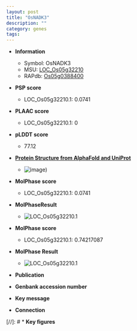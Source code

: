 ```yaml
---
layout: post
title: "OsNADK3"
description: ""
category: genes
tags: 
---
```


* **Information**  
    + Symbol: OsNADK3  
    + MSU: [LOC_Os05g32210](http://rice.plantbiology.msu.edu/cgi-bin/ORF_infopage.cgi?orf=LOC_Os05g32210)  
    + RAPdb: [Os05g0388400](http://rapdb.dna.affrc.go.jp/viewer/gbrowse_details/irgsp1?name=Os05g0388400)  

* **PSP score**  
    + LOC_Os05g32210.1: 0.0741 

* **PLAAC score**  
    + LOC_Os05g32210.1: 0 

* **pLDDT score**
    + 77.12

* **[Protein Structure from AlphaFold and UniProt](https://www.uniprot.org/uniprotkb/Q60E60/entry#structure)**
    + ![image](https://ricepsp.github.io/images/Q6/AF-Q60E60-F1.png))

* **MolPhase score**
    + LOC_Os05g32210.1: 0.0741

* **MolPhaseResult**
    + ![LOC_Os05g32210.1](https://ricepsp.github.io/pictures/LOC_Os05g/LOC_Os05g32210.1.png)

* **MolPhase score**
    + LOC_Os05g32210.1: 0.74217087

* **MolPhase Result**
    + ![LOC_Os05g32210.1](https://304243504.github.io/Pictures/LOC_Os05g/LOC_Os05g32210.1.png)

* **Publication**  

* **Genbank accession number**  

* **Key message**  

* **Connection**  

[//]: # * **Key figures**  


